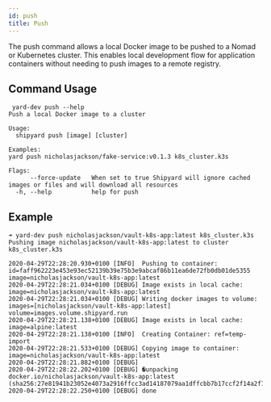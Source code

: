 ```yaml
---
id: push
title: Push
---
```

The push command allows a local Docker image to be pushed to a Nomad or Kubernetes cluster. This enables
local development flow for application containers without needing to push images to a remote registry. 

## Command Usage

```shell
 yard-dev push --help
Push a local Docker image to a cluster

Usage:
  shipyard push [image] [cluster]

Examples:
yard push nicholasjackson/fake-service:v0.1.3 k8s_cluster.k3s

Flags:
      --force-update   When set to true Shipyard will ignore cached images or files and will download all resources
  -h, --help           help for push
```

## Example

```shell
➜ yard-dev push nicholasjackson/vault-k8s-app:latest k8s_cluster.k3s                    
Pushing image nicholasjackson/vault-k8s-app:latest to cluster k8s_cluster.k3s

2020-04-29T22:28:20.930+0100 [INFO]  Pushing to container: id=faff962223e453e93ec52139b39e75b3e9abcaf86b11ea6de72fb0db01de5355 image=nicholasjackson/vault-k8s-app:latest
2020-04-29T22:28:21.034+0100 [DEBUG] Image exists in local cache: image=nicholasjackson/vault-k8s-app:latest
2020-04-29T22:28:21.034+0100 [DEBUG] Writing docker images to volume: images=[nicholasjackson/vault-k8s-app:latest] volume=images.volume.shipyard.run
2020-04-29T22:28:21.138+0100 [DEBUG] Image exists in local cache: image=alpine:latest
2020-04-29T22:28:21.138+0100 [INFO]  Creating Container: ref=temp-import
2020-04-29T22:28:21.533+0100 [DEBUG] Copying image to container: image=nicholasjackson/vault-k8s-app:latest
2020-04-29T22:28:21.882+0100 [DEBUG] 
2020-04-29T22:28:22.202+0100 [DEBUG] �unpacking docker.io/nicholasjackson/vault-k8s-app:latest (sha256:27e81941b23052e4073a2916ffcc3ad14187079aa1dffcbb7b17ccf2f14a2f7d)...
2020-04-29T22:28:22.250+0100 [DEBUG] done
```